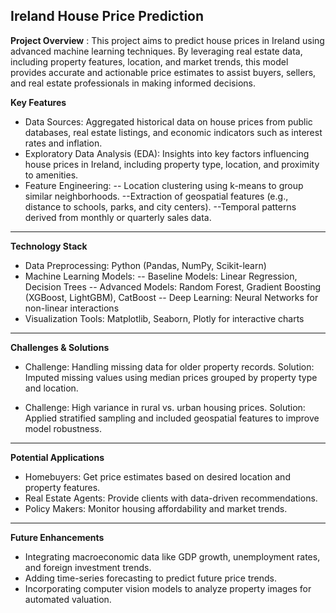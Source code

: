 **Ireland House Price Prediction**
--------------------------------------------------------------------------------------------------------------------------------
**Project Overview** :
This project aims to predict house prices in Ireland using advanced machine learning techniques. By leveraging real estate data, including property features, location, and market trends, this model provides accurate and actionable price estimates to assist buyers, sellers, and real estate professionals in making informed decisions.

**Key Features**
- Data Sources: Aggregated historical data on house prices from public databases, real estate listings, and economic indicators such as interest rates and inflation.
- Exploratory Data Analysis (EDA): Insights into key factors influencing house prices in Ireland, including property type, location, and proximity to amenities.
- Feature Engineering:
	-- Location clustering using k-means to group similar neighborhoods.
	--Extraction of geospatial features (e.g., distance to schools, parks, and city centers).
	--Temporal patterns derived from monthly or quarterly sales data.
---------------------------------------------------------------------------------------------------------------------------------
**Technology Stack**
- Data Preprocessing: Python (Pandas, NumPy, Scikit-learn)
- Machine Learning Models:
	-- Baseline Models: Linear Regression, Decision Trees
	-- Advanced Models: Random Forest, Gradient Boosting (XGBoost, LightGBM), CatBoost
	-- Deep Learning: Neural Networks for non-linear interactions
- Visualization Tools: Matplotlib, Seaborn, Plotly for interactive charts
---------------------------------------------------------------------------------------------------------------------------------
**Challenges & Solutions**
- Challenge: Handling missing data for older property records.
Solution: Imputed missing values using median prices grouped by property type and location.

- Challenge: High variance in rural vs. urban housing prices.
Solution: Applied stratified sampling and included geospatial features to improve model robustness.
---------------------------------------------------------------------------------------------------------------------------------
**Potential Applications**
- Homebuyers: Get price estimates based on desired location and property features.
- Real Estate Agents: Provide clients with data-driven recommendations.
- Policy Makers: Monitor housing affordability and market trends.
---------------------------------------------------------------------------------------------------------------------------------
**Future Enhancements**
- Integrating macroeconomic data like GDP growth, unemployment rates, and foreign investment trends.
- Adding time-series forecasting to predict future price trends.
- Incorporating computer vision models to analyze property images for automated valuation.
